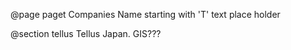 @page paget Companies Name starting with 'T'
text place holder


@section tellus	Tellus
Japan.
GIS???